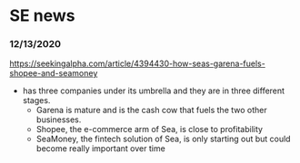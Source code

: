 # SE news


### 12/13/2020
https://seekingalpha.com/article/4394430-how-seas-garena-fuels-shopee-and-seamoney
- has three companies under its umbrella and they are in three different stages.
  - Garena is mature and is the cash cow that fuels the two other businesses.
  - Shopee, the e-commerce arm of Sea, is close to profitability
  - SeaMoney, the fintech solution of Sea, is only starting out but could become really important over time
